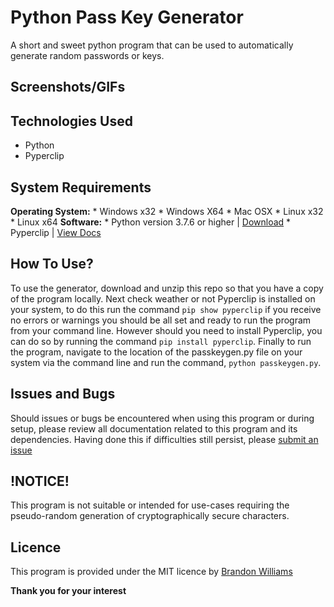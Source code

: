 # Python Pass Key Generator
A short and sweet python program that can be used to automatically generate random passwords or keys.
## Screenshots/GIFs

## Technologies Used
* Python
* Pyperclip

## System Requirements
**Operating System:**
    * Windows x32
    * Windows X64
    * Mac OSX
    * Linux x32
    * Linux x64
**Software:**
    * Python version 3.7.6 or higher | [Download](https://www.python.org/downloads/)
    * Pyperclip | [View Docs](https://github.com/asweigart/pyperclip)

## How To Use?
To use the generator, download and unzip this repo so that you have a copy of the program locally. Next check weather or not Pyperclip is installed on your system, to do this run the command `pip show pyperclip` if you receive no errors or warnings you should be all set and ready to run the program from your command line. However should you need to install Pyperclip, you can do so by running the command `pip install pyperclip`. Finally to run the program, navigate to the location of the passkeygen.py file on your system via the command line and run the command, `python passkeygen.py`.

## Issues and Bugs
Should issues or bugs be encountered when using this program or during setup, please review all documentation related to this program and its dependencies. Having done this if difficulties still persist, please [submit an issue]()

## !NOTICE!
This program is not suitable or intended for use-cases requiring the pseudo-random generation of cryptographically secure characters.

## Licence
This program is provided under the MIT licence by [Brandon Williams](https://www.brandontwilliams.info)

**Thank you for your interest**


